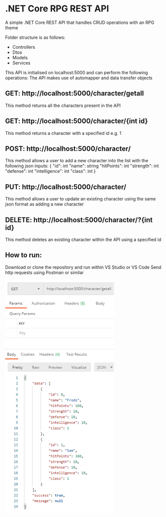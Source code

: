 # .NET Core RPG REST API 
A simple .NET Core REST API that handles CRUD operations with an RPG theme

Folder structure is as follows:
* Controllers
* Dtos
* Models
* Services

This API is initialised on localhost:5000 and can perform the following operations: 
The API makes use of automapper and data transfer objects 

## GET: http://localhost:5000/character/getall
This method returns all the characters present in the API

## GET: http://localhost:5000/character/{int id}
This method returns a character with a specified id e.g. 1

## POST: http://localhost:5000/character/
This method allows a user to add a new character into the list with the following json inputs:
            {
              "id": int
              "name": string
              "hitPoints": int
              "strength": int
              "defense": int
              "intelligence": int
              "class": int
             }
             
## PUT: http://localhost:5000/character/
This method allows a user to update an existing character using the same json format as adding a new character

## DELETE: http://localhost:5000/character/?{int id}
This method deletes an existing character within the API using a specified id 

## How to run:
Download or clone the repository and run within VS Studio or VS Code
Send http requests using Postman or similar

![Image of API](IMG.png)
